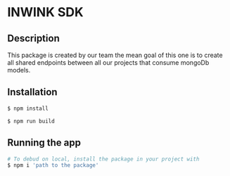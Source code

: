 # INWINK SDK 


## Description

This package is created by our team the mean goal of this one is to create all shared endpoints between all our projects that consume mongoDb models.

## Installation

```bash
$ npm install
```

```Build
$ npm run build
```

## Running the app 

```bash
# To debud on local, install the package in your project with
$ npm i 'path to the package'
````

